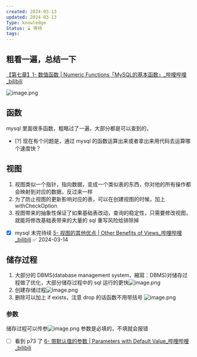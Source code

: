 ```yaml
---
created: 2024-03-13
updated: 2024-03-13
Type: knowledge
Status: ⌛️ 等待
tags:
---
```

## 粗看一遍，总结一下

[【第七章】1- 数值函数 | Numeric Functions「MySQL的基本函数」\_哔哩哔哩\_bilibili](https://www.bilibili.com/video/BV1UE41147KC/?p=55&spm_id_from=pageDriver&vd_source=eb319c6e317591be75da0554d1d79e3a)

![image.png](https://obsidian-pic-1317906728.cos.ap-nanjing.myqcloud.com/obsidian/20240313225709.png)


## 函数
mysql 里面很多函数，粗略过了一遍，大部分都是可以查到的，
- [?] 现在有个问题是，通过 mysql 的函数运算出来或者拿出来用代码去运算哪个速度快？

## 视图

1. 视图类似一个指针，指向数据，变成一个类似表的东西，你对他的所有操作都会映射到对应的数据，反过来一样
2. 为了防止视图的更新影响对应的表，可以在创建视图的时候，加上withCheckOption
3. 视图带来的抽象性保证了如果基础表改动，查询的稳定性，只需要修改视图，就能将修改基础表带来的大量的 sql 重写风险给排除掉

- [x] mysql 未完待续 [5- 视图的其他优点 | Other Benefits of Views\_哔哩哔哩\_bilibili](https://www.bilibili.com/video/BV1UE41147KC/?p=67&spm_id_from=pageDriver&vd_source=eb319c6e317591be75da0554d1d79e3a) ✅ 2024-03-14

## 储存过程

1. 大部分的 DBMS(database management system，縮寫：DBMS)对储存过程做了优化，大部分储存过程中的 sql 运行的更快![image.png](https://obsidian-pic-1317906728.cos.ap-nanjing.myqcloud.com/obsidian/20240314223701.png)
2. 创建存储过程![image.png](https://obsidian-pic-1317906728.cos.ap-nanjing.myqcloud.com/obsidian/20240314225047.png)
3. 删除可以加上 if exists，注意 drop 的话函数不用带括号 ![image.png](https://obsidian-pic-1317906728.cos.ap-nanjing.myqcloud.com/obsidian/20240314225735.png)


### 参数
储存过程可以传参![image.png](https://obsidian-pic-1317906728.cos.ap-nanjing.myqcloud.com/obsidian/20240314230104.png)
参数是必填的，不填就会报错
- [ ] 看到 p73 了 [6- 带默认值的参数 | Parameters with Default Value\_哔哩哔哩\_bilibili](https://www.bilibili.com/video/BV1UE41147KC/?p=73&spm_id_from=pageDriver&vd_source=eb319c6e317591be75da0554d1d79e3a)